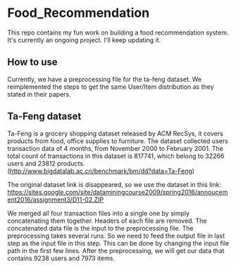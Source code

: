 # Food_Recommendation
This repo contains my fun work on building a food recommendation system. It's currently an ongoing project. I'll keep updating it.

## How to use
Currently, we have a preprocessing file for the ta-feng dataset. We reimplemented the steps to get the same User/Item distribution as they stated in their papers.

## Ta-Feng dataset
Ta-Feng is a grocery shopping dataset released by ACM RecSys, it covers products from food, office supplies to furniture. 
The dataset collected users transaction data of 4 months, from November 2000 to February 2001. The total count of transactions in this dataset is 817741, which belong to 32266 users and 23812 products. (http://www.bigdatalab.ac.cn/benchmark/bm/dd?data=Ta-Feng)

The original dataset link is disappeared, so we use the dataset in this link: https://sites.google.com/site/dataminingcourse2009/spring2016/annoucement2016/assignment3/D11-02.ZIP

We merged all four transaction files into a single one by simply concatenating them together. Headers of each file are removed. The concatenated data file is the input to the preprocessing file. The preprocessing takes several runs. So we need to feed the output file in last step as the input file in this step. This can be done by changing the input file path in the first few lines. After the preprocessing, we will get our data that contains 9238 users and 7973 items.
